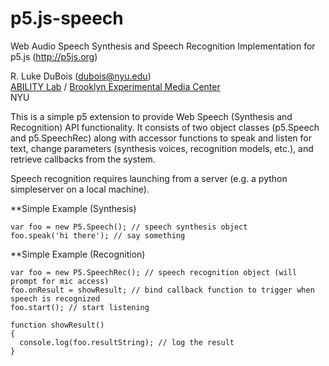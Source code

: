 # p5.js-speech
Web Audio Speech Synthesis and Speech Recognition Implementation for p5.js (http://p5js.org)

R. Luke DuBois (dubois@nyu.edu)   
[ABILITY Lab](http://abilitylab.nyu.edu) / [Brooklyn Experimental Media Center](http://bxmc.poly.edu)   
NYU

This is a simple p5 extension to provide Web Speech (Synthesis and Recognition) API functionality.  It consists of two object classes (p5.Speech and p5.SpeechRec) along with accessor functions to speak and listen for text, change parameters (synthesis voices, recognition models, etc.), and retrieve callbacks from the system.

Speech recognition requires launching from a server (e.g. a python simpleserver on a local machine).

**Simple Example (Synthesis)
```
var foo = new P5.Speech(); // speech synthesis object
foo.speak('hi there'); // say something
```
**Simple Example (Recognition)
```
var foo = new P5.SpeechRec(); // speech recognition object (will prompt for mic access)
foo.onResult = showResult; // bind callback function to trigger when speech is recognized
foo.start(); // start listening

function showResult()
{
  console.log(foo.resultString); // log the result
}
```
